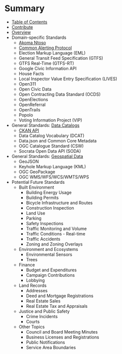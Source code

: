 # Summary

* [Table of Contents](README.md)
* [Contribute](contribute.md)
* [Overview](overview.md)
* Domain-specific Standards
   * [Akoma Ntoso](standards/akoma_ntoso.md)
   * [Common Alerting Protocol](standards/common_alerting_protocol.md)
   * Election Markup Language (EML)
   * General Transit Feed Specification (GTFS)
   * GTFS Real-Time (GTFS-RT)
   * Google Civic Information API
   * House Facts
   * Local Inspector Value Entry Specification (LIVES)
   * Open311
   * Open Civic Data
   * Open Contracting Data Standard (OCDS)
   * OpenElections
   * OpenReferral
   * OpenTrails
   * Popolo
   * Voting Information Project (VIP)
* General Standards: [Data Catalogs](data_catalogs.md)
   * [CKAN API](standards/ckan_api.md)
   * Data Catalog Vocabulary (DCAT)
   * Data.json and Common Core Metadata
   * OGC Catalogue Standard (CSW)
   * Socrata Open Data API (SODA)
* General Standards: [Geospatial Data](geospatial_data.md)
   * GeoJSON
   * Keyhole Markup Language (KML)
   * OGC GeoPackage
   * OGC WMS/WFS/WCS/WMTS/WPS
* Potential Future Standards
   * Built Environment
       * Building Energy Usage
       * Building Permits
       * Bicycle Infrastructure and Routes
       * Construction Inspection
       * Land Use
       * Parking
       * Safety Inspections
       * Traffic Monitoring and Volume
       * Traffic Conditions - Real-time
       * Traffic Accidents
       * Zoning and Zoning Overlays
   * Environment and Ecosystems
       * Environmental Sensors
       * Trees
   * Finance
       * Budget and Expenditures
       * Campaign Contributions
       * Lobbying
   * Land Records
       * Addresses
       * Deed and Mortgage Registrations
       * Real Estate Sales
       * Real Estate Tax and Appraisals
   * Justice and Public Safety
       * Crime Incidents
       * Courts
   * Other Topics
       * Council and Board Meeting Minutes
       * Business Licenses and Registrations
       * Public Notifications
       * Service Area Boundaries

